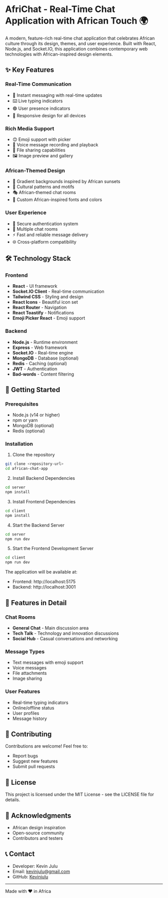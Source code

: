 # AfriChat - Real-Time Chat Application with African Touch 🌍

A modern, feature-rich real-time chat application that celebrates African culture through its design, themes, and user experience. Built with React, Node.js, and Socket.IO, this application combines contemporary web technologies with African-inspired design elements.

## ✨ Key Features

### Real-Time Communication
- 🚀 Instant messaging with real-time updates
- ⌨️ Live typing indicators
- 🟢 User presence indicators
- 📱 Responsive design for all devices

### Rich Media Support
- 😊 Emoji support with picker
- 🎤 Voice message recording and playback
- 📎 File sharing capabilities
- 🖼️ Image preview and gallery

### African-Themed Design
- 🎨 Gradient backgrounds inspired by African sunsets
- 🏺 Cultural patterns and motifs
- 🎭 African-themed chat rooms
- 📝 Custom African-inspired fonts and colors

### User Experience
- 🔐 Secure authentication system
- 🚪 Multiple chat rooms
- ⚡ Fast and reliable message delivery
- 🌐 Cross-platform compatibility

## 🛠️ Technology Stack

### Frontend
- **React** - UI framework
- **Socket.IO Client** - Real-time communication
- **Tailwind CSS** - Styling and design
- **React Icons** - Beautiful icon set
- **React Router** - Navigation
- **React Toastify** - Notifications
- **Emoji Picker React** - Emoji support

### Backend
- **Node.js** - Runtime environment
- **Express** - Web framework
- **Socket.IO** - Real-time engine
- **MongoDB** - Database (optional)
- **Redis** - Caching (optional)
- **JWT** - Authentication
- **Bad-words** - Content filtering

## 🚀 Getting Started

### Prerequisites
- Node.js (v14 or higher)
- npm or yarn
- MongoDB (optional)
- Redis (optional)

### Installation

1. Clone the repository
```bash
git clone <repository-url>
cd african-chat-app
```

2. Install Backend Dependencies
```bash
cd server
npm install
```

3. Install Frontend Dependencies
```bash
cd client
npm install
```

4. Start the Backend Server
```bash
cd server
npm run dev
```

5. Start the Frontend Development Server
```bash
cd client
npm run dev
```

The application will be available at:
- Frontend: http://localhost:5175
- Backend: http://localhost:3001

## 🎨 Features in Detail

### Chat Rooms
- **General Chat** - Main discussion area
- **Tech Talk** - Technology and innovation discussions
- **Social Hub** - Casual conversations and networking

### Message Types
- Text messages with emoji support
- Voice messages
- File attachments
- Image sharing

### User Features
- Real-time typing indicators
- Online/offline status
- User profiles
- Message history

## 🤝 Contributing

Contributions are welcome! Feel free to:
- Report bugs
- Suggest new features
- Submit pull requests

## 📝 License

This project is licensed under the MIT License - see the LICENSE file for details.

## 🙏 Acknowledgments

- African design inspiration
- Open-source community
- Contributors and testers

## 📞 Contact

- Developer: Kevin Julu
- Email: kevinjulu@gmail.com
- GitHub: [Kevinjulu](https://github.com/Kevinjulu)

---

Made with ❤️ in Africa
